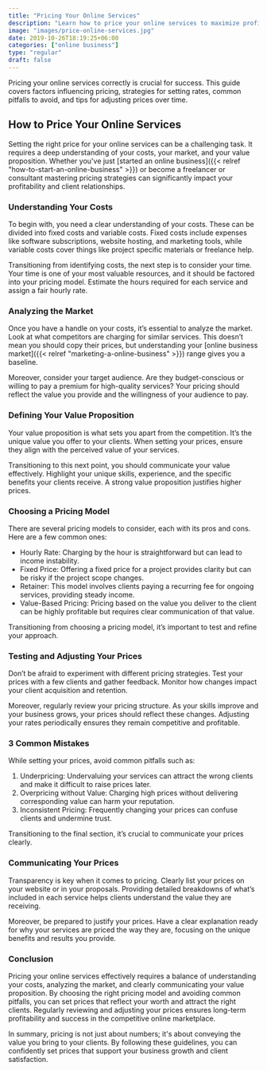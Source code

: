 ```yaml
---
title: "Pricing Your Online Services"
description: "Learn how to price your online services to maximize profits and client satisfaction."
image: "images/price-online-services.jpg"
date: 2019-10-26T18:19:25+06:00
categories: ["online business"]
type: "regular"
draft: false
---
```


Pricing your online services correctly is crucial for success. This guide covers factors influencing pricing, strategies for setting rates, common pitfalls to avoid, and tips for adjusting prices over time.

## How to Price Your Online Services

Setting the right price for your online services can be a challenging task. It requires a deep understanding of your costs, your market, and your value proposition. Whether you've just [started an online business]({{< relref "how-to-start-an-online-business" >}}) or become a freelancer or consultant mastering pricing strategies can significantly impact your profitability and client relationships.

### Understanding Your Costs

To begin with, you need a clear understanding of your costs. These can be divided into fixed costs and variable costs. Fixed costs include expenses like software subscriptions, website hosting, and marketing tools, while variable costs cover things like project specific materials or freelance help.

Transitioning from identifying costs, the next step is to consider your time. Your time is one of your most valuable resources, and it should be factored into your pricing model. Estimate the hours required for each service and assign a fair hourly rate.

### Analyzing the Market

Once you have a handle on your costs, it’s essential to analyze the market. Look at what competitors are charging for similar services. This doesn’t mean you should copy their prices, but understanding your [online business market]({{< relref "marketing-a-online-business" >}}) range gives you a baseline.

Moreover, consider your target audience. Are they budget-conscious or willing to pay a premium for high-quality services? Your pricing should reflect the value you provide and the willingness of your audience to pay.

### Defining Your Value Proposition

Your value proposition is what sets you apart from the competition. It’s the unique value you offer to your clients. When setting your prices, ensure they align with the perceived value of your services.

Transitioning to this next point, you should communicate your value effectively. Highlight your unique skills, experience, and the specific benefits your clients receive. A strong value proposition justifies higher prices.

### Choosing a Pricing Model

There are several pricing models to consider, each with its pros and cons. Here are a few common ones:

* Hourly Rate: Charging by the hour is straightforward but can lead to income instability.
* Fixed Price: Offering a fixed price for a project provides clarity but can be risky if the project scope changes.
* Retainer: This model involves clients paying a recurring fee for ongoing services, providing steady income.
* Value-Based Pricing: Pricing based on the value you deliver to the client can be highly profitable but requires clear communication of that value.

Transitioning from choosing a pricing model, it’s important to test and refine your approach.

### Testing and Adjusting Your Prices

Don’t be afraid to experiment with different pricing strategies. Test your prices with a few clients and gather feedback. Monitor how changes impact your client acquisition and retention.

Moreover, regularly review your pricing structure. As your skills improve and your business grows, your prices should reflect these changes. Adjusting your rates periodically ensures they remain competitive and profitable.

### 3 Common Mistakes

While setting your prices, avoid common pitfalls such as:

1. Underpricing: Undervaluing your services can attract the wrong clients and make it difficult to raise prices later.
2. Overpricing without Value: Charging high prices without delivering corresponding value can harm your reputation.
3. Inconsistent Pricing: Frequently changing your prices can confuse clients and undermine trust.

Transitioning to the final section, it’s crucial to communicate your prices clearly.

### Communicating Your Prices

Transparency is key when it comes to pricing. Clearly list your prices on your website or in your proposals. Providing detailed breakdowns of what’s included in each service helps clients understand the value they are receiving.

Moreover, be prepared to justify your prices. Have a clear explanation ready for why your services are priced the way they are, focusing on the unique benefits and results you provide.

### Conclusion

Pricing your online services effectively requires a balance of understanding your costs, analyzing the market, and clearly communicating your value proposition. By choosing the right pricing model and avoiding common pitfalls, you can set prices that reflect your worth and attract the right clients. Regularly reviewing and adjusting your prices ensures long-term profitability and success in the competitive online marketplace.

In summary, pricing is not just about numbers; it's about conveying the value you bring to your clients. By following these guidelines, you can confidently set prices that support your business growth and client satisfaction.

